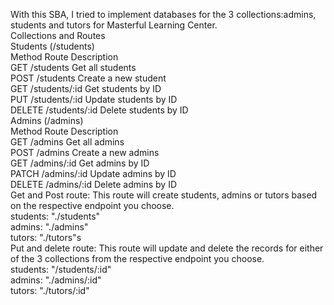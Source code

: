 With this SBA, I tried to implement databases for the 3 collections:admins, students and tutors for Masterful Learning Center. 
<br>
Collections and Routes
<br>
Students (/students)
<br>Method	Route	Description
<br>GET	/students 	Get all students
<br>POST	/students	Create a new student
<br>GET	/students/:id	Get students by ID
<br>PUT	/students/:id	Update students by ID
<br>DELETE	/students/:id	Delete students by ID
<br> 
Admins (/admins)
<br>Method	Route	Description
<br>GET	/admins	Get all admins
<br>POST	/admins	Create a new admins
<br>GET	/admins/:id	Get admins by ID
<br>PATCH	/admins/:id	Update admins by ID
<br>DELETE	/admins/:id	Delete admins by ID
<br>
Get and Post route: This route will create students, admins or tutors based on the respective endpoint you choose. 
<br>students: "./students" 
<br>admins: "./admins"
<br>tutors: "./tutors"s
<br>Put and delete route: This route will update and delete the records for either of the 3 collections from the respective endpoint you choose. 
<br>students: "/students/:id" 
<br>admins: "./admins/:id"
<br>tutors: "./tutors/:id"
